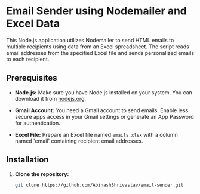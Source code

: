 # Email Sender using Nodemailer and Excel Data

This Node.js application utilizes Nodemailer to send HTML emails to multiple recipients using data from an Excel spreadsheet. The script reads email addresses from the specified Excel file and sends personalized emails to each recipient.

## Prerequisites

- **Node.js:** Make sure you have Node.js installed on your system. You can download it from [nodejs.org](https://nodejs.org/).

- **Gmail Account:** You need a Gmail account to send emails. Enable less secure apps access in your Gmail settings or generate an App Password for authentication.

- **Excel File:** Prepare an Excel file named `emails.xlsx` with a column named 'email' containing recipient email addresses.

## Installation

1. **Clone the repository:**

   ```bash
   git clone https://github.com/AbinashShrivastav/email-sender.git
